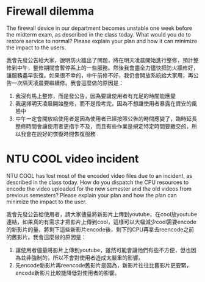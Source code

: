 # Firewall dilemma
The firewall device in our department becomes unstable one week before the midterm exam, as described in the class today. What would you do to restore service to normal? Please explain your plan and how it can minimize the impact to the users.

我會先發公告給大家，說明防火牆出了問題，將在明天凌晨開始進行整修，預計整修到中午，整修期間會暫停系上的一些服務。然後我會盡全力儘快把防火牆修好，讓服務盡早恢復。如果很不幸的，中午前修不好，我仍會開放系統給大家用，再公告一次隔天凌晨要繼續修。我會這麼做的原因是：
1. 我沒有馬上整修，而是發公告，因為要讓使用者有充足的時間能應變
2. 我選擇明天凌晨開始整修，而不是段考完，因為不想讓使用者暴露在資安的風險中
3. 中午一定會開放給使用者是因為使用者已經按照公告的時間應變了，臨時延長整修時間會讓使用者更措手不及，而且有些作業是規定特定時間要繳交的，所以我會在說好的恢復時間恢復服務

# NTU COOL video incident
NTU COOL has lost most of the encoded video files due to an incident, as described in the class today. How do you dispatch the CPU resources to encode the video uploaded for the new semester and the old videos from previous semesters? Please explain your plan and how the plan can minimize the impact to the user.

我會先發公告給使用者，請大家儘量將新影片上傳到youtube，在cool放youtube連結，如果真的有需求才把影片上傳到cool，這樣可以大幅減少cool需要encode的新影片的量，將剩下這些新影片encode後，剩下的CPU再拿去reencode之前的舊影片。我會這麼做的原因是：
1. 讓使用者儘量將影片上傳到youtube，雖然可能會讓他們有些不方便，但也因為並非強制的，所以不會對使用者造成太嚴重的影響。
2. 先encode新影片再reencode舊影片是因為，新影片往往比舊影片更要緊，encode新影片比較能降低對使用者的影響。
